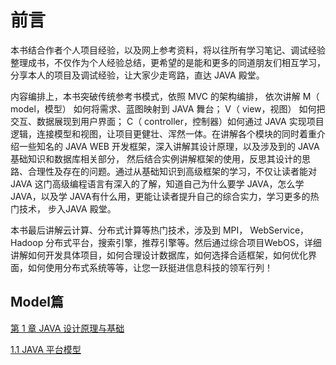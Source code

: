 # 前言

本书结合作者个人项目经验，以及网上参考资料，将以往所有学习笔记、调试经验整理成书，不仅作为个人经验总结，更希望的是能和更多的同道朋友们相互学习，分享本人的项目及调试经验，让大家少走弯路，直达 JAVA 殿堂。

内容编排上，本书突破传统参考书模式，依照 MVC 的架构编排， 依次讲解 M（ model，模型） 如何将需求、蓝图映射到 JAVA 舞台； V（ view，视图） 如何把交互、数据展现到用户界面； C（ controller，控制器）如何通过 JAVA 实现项目逻辑，连接模型和视图，让项目更健壮、浑然一体。在讲解各个模块的同时着重介绍一些知名的 JAVA WEB 开发框架，深入讲解其设计原理，以及涉及到的 JAVA 基础知识和数据库相关部分， 然后结合实例讲解框架的使用，反思其设计的思路、合理性及存在的问题。通过从基础知识到高级框架的学习，不仅让读者能对 JAVA 这门高级编程语言有深入的了解，知道自己为什么要学 JAVA，怎么学 JAVA，以及学 JAVA有什么用，更能让读者提升自己的综合实力，学习更多的热门技术， 步入JAVA 殿堂。

本书最后讲解云计算、分布式计算等热门技术，涉及到 MPI， WebService， Hadoop 分布式平台，搜索引擎，推荐引擎等。然后通过综合项目WebOS，详细讲解如何开发具体项目，如何合理设计数据库，如何选择合适框架，如何优化界面，如何使用分布式系统等等，让您一跃挺进信息科技的领军行列！

## Model篇

[第 1 章 JAVA 设计原理与基础](/modelpian/test.md)

[1.1 JAVA 平台模型](/modelpian/chapter1.md)

